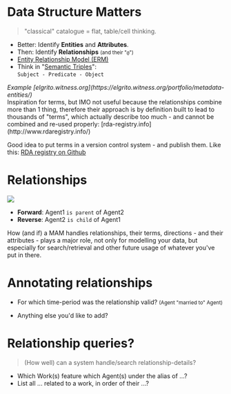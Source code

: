 <!--
Entity-relationships.
-->

# Data Structure Matters

> "classical" catalogue = flat, table/cell thinking.

  * Better: Identify **Entities** and **Attributes**.
  * Then: Identify **Relationships** <small>(and their "`@`")</small>
  * [Entity Relationship Model (ERM)](https://en.wikipedia.org/wiki/Entity%E2%80%93relationship_model)
  * Think in "[Semantic Triples](https://en.wikipedia.org/wiki/Semantic_triple)":  
    `Subject - Predicate - Object`

<cite>
Example [elgrito.witness.org](https://elgrito.witness.org/portfolio/metadata-entities/)
</cite>

<aside class="notes">
Inspiration for terms, but IMO not useful because the relationships combine
more than 1 thing, therefore their approach is by definition built to lead to
thousands of "terms", which actually describe too much - and cannot be combined
and re-used properly: [rda-registry.info](http://www.rdaregistry.info/)

Good idea to put terms in a version control system - and publish them. Like this:
[RDA registry on Github](https://github.com/RDARegistry/RDA-Vocabularies/tree/master/csv/Elements)
</aside>



# Relationships

![](../../../images/metadata/erm/erm_rel1.png)

  * **Forward**: Agent1 `is parent` of Agent2
  * **Reverse**: Agent2 `is child` of Agent1

<aside class="notes">
How (and if) a MAM handles relationships, their terms, directions - and their
attributes - plays a major role, not only for modelling your data, but
especially for search/retrieval and other future usage of whatever you've put
in there.
</aside>



# Annotating relationships

  * For which time-period was the relationship valid?
    <small>(Agent "married to" Agent)</small>

  * Anything else you'd like to add?

<aside class="notes">
</aside>



# Relationship queries?

> (How well) can a system handle/search relationship-details?

* Which Work(s) feature which Agent(s) under the alias of ...?
* List all ... related to a work, in order of their ...?

<aside class="notes">
</aside>

